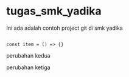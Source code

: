 # tugas_smk_yadika

Ini ada adalah contoh project git di smk yadika

```javascsript

const item = () => {}

```

perubahan kedua

perubahan ketiga
